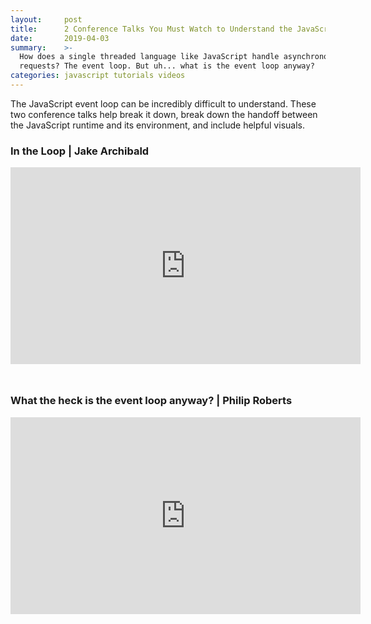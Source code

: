 ```yaml
---
layout:     post
title:      2 Conference Talks You Must Watch to Understand the JavaScript Event Loop
date:       2019-04-03
summary:    >-
  How does a single threaded language like JavaScript handle asynchronous
  requests? The event loop. But uh... what is the event loop anyway?
categories: javascript tutorials videos
---
```


The JavaScript event loop can be incredibly difficult to understand. These two conference talks help break it down, break down the handoff between the JavaScript runtime and its environment, and include helpful visuals.

### In the Loop | Jake Archibald

<iframe width="560" height="315" src="https://www.youtube.com/embed/cCOL7MC4Pl0" frameborder="0" allow="accelerometer; autoplay; encrypted-media; gyroscope; picture-in-picture" allowfullscreen></iframe>


<span style="display: block; margin-top: 3rem;" />


### What the heck is the event loop anyway? | Philip Roberts

<iframe width="560" height="315" src="https://www.youtube.com/embed/8aGhZQkoFbQ" frameborder="0" allow="accelerometer; autoplay; encrypted-media; gyroscope; picture-in-picture" allowfullscreen></iframe>
